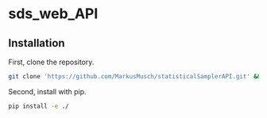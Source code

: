 # sds_web_API



## Installation

First, clone the repository.

 ```bash
 git clone 'https://github.com/MarkusMusch/statisticalSamplerAPI.git' && cd statisticalSamplerAPI/
 ```
 
 Second, install with pip.

 ```bash
 pip install -e ./
 ```